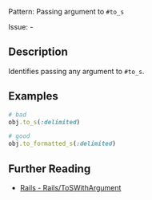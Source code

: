 Pattern: Passing argument to `#to_s`

Issue: -

## Description

Identifies passing any argument to `#to_s`.

## Examples

```ruby
# bad
obj.to_s(:delimited)

# good
obj.to_formatted_s(:delimited)
```
## Further Reading

* [Rails - Rails/ToSWithArgument](https://docs.rubocop.org/rubocop-rails/cops_rails.html#railstoswithargument)
